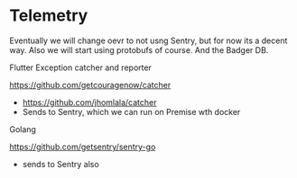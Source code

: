 # Telemetry

Eventually we will change oevr to not usng Sentry, but for now its a decent way.
Also we will start using protobufs of course.
And the Badger DB.

Flutter Exception catcher and reporter

https://github.com/getcouragenow/catcher
- https://github.com/jhomlala/catcher
- Sends to Sentry, which we can run on Premise wth docker


Golang 

https://github.com/getsentry/sentry-go
- sends to Sentry also